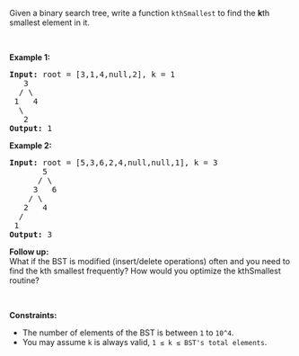 <div><p>Given a binary search tree, write a function <code>kthSmallest</code> to find the <b>k</b>th smallest element in it.</p>

<p>&nbsp;</p>

<p><strong>Example 1:</strong></p>

<pre><strong>Input:</strong> root = [3,1,4,null,2], k = 1
   3
  / \
 1   4
  \
&nbsp;  2
<strong>Output:</strong> 1</pre>

<p><strong>Example 2:</strong></p>

<pre><strong>Input:</strong> root = [5,3,6,2,4,null,null,1], k = 3
       5
      / \
     3   6
    / \
   2   4
  /
 1
<strong>Output:</strong> 3
</pre>

<p><b>Follow up:</b><br>
What if the BST is modified (insert/delete operations) often and you need to find the kth smallest frequently? How would you optimize the kthSmallest routine?</p>

<p>&nbsp;</p>
<p><strong>Constraints:</strong></p>

<ul>
	<li>The number of elements of the BST is between <code>1</code> to <code>10^4</code>.</li>
	<li>You may assume <code>k</code> is always valid, <code>1 ≤ k ≤ BST's total elements</code>.</li>
</ul>
</div>